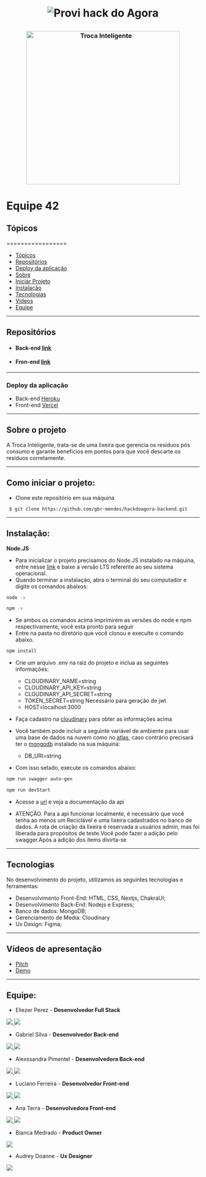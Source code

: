 ## 
<h1 align="center">
  <img alt="Provi hack do Agora" title="#ProviHack" src="https://marketing.provi.com.br/hs-fs/hubfs/provihack%20do%20agora-85.jpg?width=630&upscale=true&name=provihack%20do%20agora-85.jpg" />
</h1>

##

##
<h3 align="center"> 
    <img alt="Troca Inteligente" title="#TrocaInteligente" width="400" src="https://i.imgur.com/SPOsol2.png" />
</h3>

##

<h1>Equipe 42</h1>


## Tópicos
=================

   - [Tópicos](#tópicos)
   - [Repositórios](#repositórios)
   - [Deploy da aplicação](#deploy-da-aplicação)
   - [Sobre](#sobre-o-projeto)
   - [Iniciar Projeto](#como-iniciar-o-projeto)
   - [Instalação](#instalação)
   - [Tecnologias](#tecnologias)
   - [Vídeos](#vídeos-de-apresentação)
   - [Equipe](#equipe)

---

## Repositórios

* #### Back-end  [link](https://github.com/gbr-mendes/hackdoagora-backend)

* #### Fron-end  [link](https://github.com/Ferreira94/troca_inteligente_frontend)

---

### Deploy da aplicação
* Back-end [Heroku](https://hackdoagora-backend.herokuapp.com/)
* Front-end [Vercel](https://troca-inteligente.vercel.app/)

---
## Sobre o projeto

A Troca Inteligente, trata-se de uma lixeira que gerencia os resíduos pós consumo e garante benefícios em pontos para que você descarte os resíduos corretamente.

---

## Como iniciar o projeto:

 * Clone este repositório em sua máquina
```
 $ git clone https://github.com/gbr-mendes/hackdoagora-backend.git
```
---

## Instalação:
 
**Node.JS**
- Para inicializar o projeto precisamos do Node.JS instalado na máquina, entre nesse [link](https://nodejs.org/en/) e baixe a versão LTS referente ao seu sistema operacional.
- Quando terminar a instalação, abra o terminal do seu computador e digite os comandos abaixos:

```bash
node -v
```
```bash
npm -v
```
- Se ambos os comandos acima imprimirem as versões do node e npm respectivamente, você esta pronto para seguir
- Entre na pasta no diretório que você clonou e execulte o comando abaixo.

```bash
npm install
```
- Crie um arquivo .env na raiz do projeto e inclua as seguintes informações:
  
  - CLOUDINARY_NAME=string
  - CLOUDINARY_API_KEY=string
  - CLOUDINARY_API_SECRET=string
  - TOKEN_SECRET=string Necessário para geração de jwt
  - HOST=localhost:3000

- Faça cadastro na [cloudinary](https://cloudinary.com/) para obter as informações acima
- Você também pode incluir a seguinte variável de ambiente para usar uma base de dados na nuvem como no [atlas](https://www.mongodb.com/atlas/database), caso contrário precisará ter o [mongodb](https://www.mongodb.com/pt-br) instalado na sua máquina:
  - DB_URI=string
  
- Com isso setado, execute os comandos abaixo:
```bash
npm run swagger auto-gen
```
```bash
npm run devStart
```
- Acesse a [url](http://localhost:3000) e veja a documentação da api

- ATENÇÃO. Para a api funcionar localmente, é necessário que você tenha ao menos um Reciclável e uma lixeira cadastrados no banco de dados. A rota de criação da lixeira é reservada a usuários admin, mas foi liberada para propósitos de teste.Você pode fazer a adição pelo swagger.Após a adição dos items divirta-se


---

## Tecnologias 

No desenvolvimento do projeto, utilizamos as seguintes tecnologias e ferramentas: 

* Desenvolvimento Front-End: HTML, CSS, Nextjs, ChakraUI;
* Desenvolvimento Back-End: Nodejs e Express;
* Banco de dados: MongoDB;
* Gerenciamento de Media: Cloudinary
* Ux Design: Figma;

---



## Vídeos de apresentação

* [Pitch](https://www.youtube.com/watch?v=eB_1QfH71Tc&feature=youtu.be)
* [Demo](https://www.loom.com/share/5964f7aeb36b4128924347060fff8631)

---


## Equipe:

 * Eliezer Perez - **Desenvolvedor Full Stack**

<a href="https://github.com/eliezerlobaton" target="_blank"><img src="https://img.shields.io/badge/GitHub-100000?style=for-the-badge&logo=github&logoColor=white" target="_blank"> 
<a href="https://www.linkedin.com/in/eliezerprogramadorfullstack/" target="_blank"><img src="https://img.shields.io/badge/-LinkedIn-%230077B5?style=for-the-badge&logo=linkedin&logoColor=white" target="_blank"></a> 

 * Gabriel Silva - **Desenvolvedor Back-end**
  
<a href="https://github.com/gbr-mendes" target="_blank"><img src="https://img.shields.io/badge/GitHub-100000?style=for-the-badge&logo=github&logoColor=white" target="_blank"> 
<a href="https://www.linkedin.com/in/gabriel-mendes-da-silva/" target="_blank"><img src="https://img.shields.io/badge/-LinkedIn-%230077B5?style=for-the-badge&logo=linkedin&logoColor=white" target="_blank"></a> 

 * Alexssandra Pimentel - **Desenvolvedora Back-end**
  
<a href="https://github.com/AlexaPim" target="_blank"><img src="https://img.shields.io/badge/GitHub-100000?style=for-the-badge&logo=github&logoColor=white" target="_blank"> 
<a href="https://www.linkedin.com/in/alexssandra-pimentel/" target="_blank"><img src="https://img.shields.io/badge/-LinkedIn-%230077B5?style=for-the-badge&logo=linkedin&logoColor=white" target="_blank"></a> 

 * Luciano Ferreira - **Desenvolvedor Front-end**

<a href="https://github.com/Ferreira94" target="_blank"><img src="https://img.shields.io/badge/GitHub-100000?style=for-the-badge&logo=github&logoColor=white" target="_blank"> 
<a href="https://www.linkedin.com/in/luciano-ferreira-b302b61a7/" target="_blank"><img src="https://img.shields.io/badge/-LinkedIn-%230077B5?style=for-the-badge&logo=linkedin&logoColor=white" target="_blank"></a> 
  
 * Ana Terra - **Desenvolvedora Front-end**
 
<a href="https://github.com/atmirala" target="_blank"><img src="https://img.shields.io/badge/GitHub-100000?style=for-the-badge&logo=github&logoColor=white" target="_blank"> 
<a href="https://www.linkedin.com/in/ana-terra-maraschin-irala/" target="_blank"><img src="https://img.shields.io/badge/-LinkedIn-%230077B5?style=for-the-badge&logo=linkedin&logoColor=white" target="_blank"></a> 

 * Bianca Medrado - **Product Owner**

<a href="https://www.linkedin.com/in/biancamedrado" target="_blank"><img src="https://img.shields.io/badge/-LinkedIn-%230077B5?style=for-the-badge&logo=linkedin&logoColor=white" target="_blank"></a> 
 
 * Audrey Doanne - **Ux Designer**

<a href="https://www.linkedin.com/in/audrey-doanne/" target="_blank"><img src="https://img.shields.io/badge/-LinkedIn-%230077B5?style=for-the-badge&logo=linkedin&logoColor=white" target="_blank"></a> 

